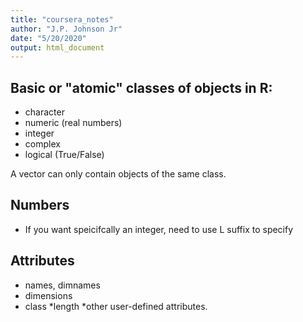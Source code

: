 ```yaml
---
title: "coursera_notes"
author: "J.P. Johnson Jr"
date: "5/20/2020"
output: html_document
---
```


## Basic or "atomic" classes of objects in R:

* character
* numeric (real numbers)
* integer
* complex
* logical (True/False)

A vector can only contain objects of the same class. 

## Numbers

* If you want speicifcally an integer, need to use L suffix to specify

## Attributes

* names, dimnames
* dimensions
* class
*length
*other user-defined attributes.